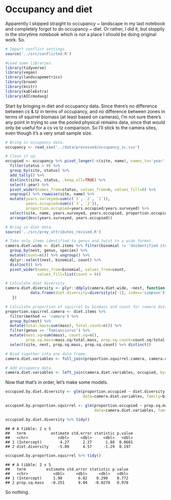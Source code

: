 Occupancy and diet
================

Apparently I skipped straight to occupancy \~ landscape in my last
notebook and completely forgot to do occupancy \~ diet. Or rather, I did
it, but sloppily in the storytime notebook which is not a place I should
be doing original work. So.

``` r
# Import conflict settings.
source('../src/conflicted.R')

#Load some libraries.
library(tidyverse)
library(vegan)
library(landscapemetrics)
library(broom)
library(knitr)
library(kableExtra)
library(AICcmodavg)
```

Start by bringing in diet and occupancy data. Since there’s no
difference between cs & tz in terms of occupancy, and no difference
between zones in terms of squirrel biomass (at least based on cameras),
I’m not sure there’s any point in trying to use the pooled physical
remains data, since that would only be useful for a cs vs tz comparison.
So I’ll stick to the camera sites, even though it’s a very small sample
size.

``` r
# Bring in occupancy data.
occupancy <- read_csv('../data/processed/occupancy_sc.csv')

# Clean it up.
occupied <- occupancy %>% pivot_longer(-c(site, name), names_to='year', values_to='status') %>%
  filter(status > 0) %>% 
  group_by(site, status) %>% 
  add_tally() %>% 
  distinct(site, status, .keep_all=TRUE) %>% 
  select(-year) %>% 
  pivot_wider(names_from=status, values_from=n, values_fill=0) %>% 
  ungroup() %>% rowwise(site, name) %>% 
  mutate(years.surveyed=sum(c(`3`, `2`, `1`)),
         years.occupied=sum(c(`3`, `2`)),
         proportion.occupied=years.occupied/years.surveyed) %>% 
  select(site, name, years.surveyed, years.occupied, proportion.occupied) %>% 
  arrange(desc(years.surveyed, years.occupied))

# Bring in diet data.
source('../src/prey_attributes_revised.R')

# Take only items identified to genus and twist to a wide format.
camera.diet.wide <- diet.items %>% filter(binomial != 'Unidentified item' & method == 'camera') %>% 
  group_by(nest, genus, species) %>% 
  mutate(count=n()) %>% ungroup() %>% 
  dplyr::select(nest, binomial, count) %>%
  distinct() %>% 
  pivot_wider(names_from=binomial, values_from=count,
              values_fill=list(count = 0))

# Calculate diet diversity.
camera.diet.diversity <- plyr::ddply(camera.diet.wide, ~nest, function(x) {
           data.frame(diet.diversity=diversity(x[-1], index='simpson'))
   })

# Calculate proportion of squirrel by biomass and count for camera data.
proportion.squirrel.camera <- diet.items %>%
  filter(method == 'camera') %>%
  group_by(nest) %>% 
  mutate(total.mass=sum(mass), total.count=n()) %>% 
  filter(genus == 'Tamiasciurus') %>% 
  mutate(mass.sq=sum(mass), count.sq=n(), 
         prop.sq.mass=mass.sq/total.mass, prop.sq.count=count.sq/total.count) %>% 
  select(site, nest, prop.sq.mass, prop.sq.count) %>% distinct() 

# Bind together into one data frame.
camera.diet.variables <- full_join(proportion.squirrel.camera, camera.diet.diversity, by=c('nest'))

# Add occupancy data.
camera.diet.variables <- left_join(camera.diet.variables, occupied, by=c('site'))
```

Now that that’s in order, let’s make some models.

``` r
occupied.by.diet.diversity <- glm(proportion.occupied ~ diet.diversity, 
                                  data=camera.diet.variables, family=binomial, weights=years.surveyed)

occupied.by.proportion.squirrel <- glm(proportion.occupied ~ prop.sq.mass, 
                                       data=camera.diet.variables, family=binomial, weights=years.surveyed)

occupied.by.diet.diversity %>% tidy()
```

    ## # A tibble: 2 x 5
    ##   term           estimate std.error statistic p.value
    ##   <chr>             <dbl>     <dbl>     <dbl>   <dbl>
    ## 1 (Intercept)        4.27      2.27      1.88  0.0601
    ## 2 diet.diversity    -5.89      4.57     -1.29  0.197

``` r
occupied.by.proportion.squirrel %>% tidy()
```

    ## # A tibble: 2 x 5
    ##   term         estimate std.error statistic p.value
    ##   <chr>           <dbl>     <dbl>     <dbl>   <dbl>
    ## 1 (Intercept)     1.98       6.82    0.290    0.772
    ## 2 prop.sq.mass   -0.251      9.04   -0.0278   0.978

So nothing.
